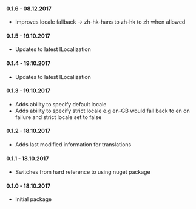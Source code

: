 #### 0.1.6 - 08.12.2017
* Improves locale fallback -> zh-hk-hans to zh-hk to zh when allowed

#### 0.1.5 - 19.10.2017
* Updates to latest ILocalization

#### 0.1.4 - 19.10.2017
* Updates to latest ILocalization

#### 0.1.3 - 19.10.2017
* Adds ability to specify default locale
* Adds ability to specify strict locale e.g en-GB would fall back to en on failure and strict locale set to false

#### 0.1.2 - 18.10.2017
* Adds last modified information for translations

#### 0.1.1 - 18.10.2017
* Switches from hard reference to using nuget package

#### 0.1.0 - 18.10.2017
* Initial package
